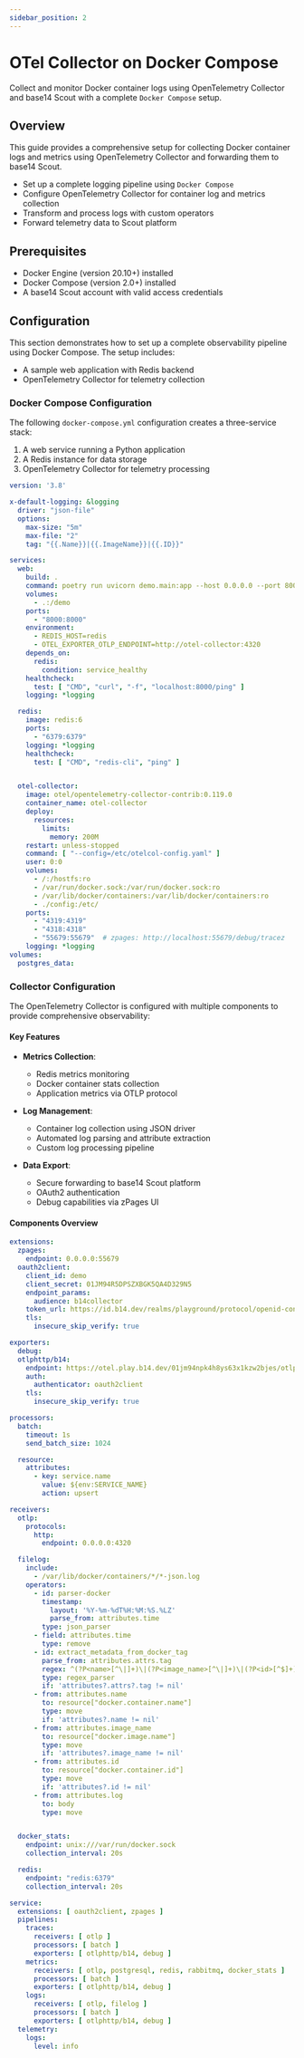 ```yaml
---
sidebar_position: 2
---
```


# OTel Collector on Docker Compose

Collect and monitor Docker container logs using OpenTelemetry Collector and
base14 Scout with a complete `Docker Compose` setup.

## Overview

This guide provides a comprehensive setup for collecting Docker container
logs and metrics using OpenTelemetry Collector and forwarding them to base14 Scout.

- Set up a complete logging pipeline using `Docker Compose`
- Configure OpenTelemetry Collector for container log and metrics collection
- Transform and process logs with custom operators
- Forward telemetry data to Scout platform

## Prerequisites

- Docker Engine (version 20.10+) installed
- Docker Compose (version 2.0+) installed
- A base14 Scout account with valid access credentials

## Configuration

This section demonstrates how to set up a complete observability pipeline using Docker Compose. The setup includes:
- A sample web application with Redis backend
- OpenTelemetry Collector for telemetry collection

### Docker Compose Configuration

The following `docker-compose.yml` configuration creates a three-service stack:
1. A web service running a Python application
2. A Redis instance for data storage
3. OpenTelemetry Collector for telemetry processing

```yaml title="docker-compose.yml"
version: '3.8'

x-default-logging: &logging
  driver: "json-file"
  options:
    max-size: "5m"
    max-file: "2"
    tag: "{{.Name}}|{{.ImageName}}|{{.ID}}"

services:
  web:
    build: .
    command: poetry run uvicorn demo.main:app --host 0.0.0.0 --port 8000 --reload
    volumes:
      - .:/demo
    ports:
      - "8000:8000"
    environment:
      - REDIS_HOST=redis
      - OTEL_EXPORTER_OTLP_ENDPOINT=http://otel-collector:4320
    depends_on:
      redis:
        condition: service_healthy
    healthcheck:
      test: [ "CMD", "curl", "-f", "localhost:8000/ping" ]
    logging: *logging

  redis:
    image: redis:6
    ports:
      - "6379:6379"
    logging: *logging
    healthcheck:
      test: [ "CMD", "redis-cli", "ping" ]


  otel-collector:
    image: otel/opentelemetry-collector-contrib:0.119.0
    container_name: otel-collector
    deploy:
      resources:
        limits:
          memory: 200M
    restart: unless-stopped
    command: [ "--config=/etc/otelcol-config.yaml" ]
    user: 0:0
    volumes:
      - /:/hostfs:ro
      - /var/run/docker.sock:/var/run/docker.sock:ro
      - /var/lib/docker/containers:/var/lib/docker/containers:ro
      - ./config:/etc/
    ports:
      - "4319:4319"
      - "4318:4318"
      - "55679:55679"  # zpages: http://localhost:55679/debug/tracez
    logging: *logging
volumes:
  postgres_data:
```

### Collector Configuration

The OpenTelemetry Collector is configured with multiple components to provide
comprehensive observability:

#### Key Features
- **Metrics Collection**:
  - Redis metrics monitoring
  - Docker container stats collection
  - Application metrics via OTLP protocol

- **Log Management**:
  - Container log collection using JSON driver
  - Automated log parsing and attribute extraction
  - Custom log processing pipeline

- **Data Export**:
  - Secure forwarding to base14 Scout platform
  - OAuth2 authentication
  - Debug capabilities via zPages UI

#### Components Overview
```yaml title="otelcol-config.yaml"
extensions:
  zpages:
    endpoint: 0.0.0.0:55679
  oauth2client:
    client_id: demo
    client_secret: 01JM94R5DPSZXBGK5QA4D329N5
    endpoint_params:
      audience: b14collector
    token_url: https://id.b14.dev/realms/playground/protocol/openid-connect/token
    tls:
      insecure_skip_verify: true

exporters:
  debug:
  otlphttp/b14:
    endpoint: https://otel.play.b14.dev/01jm94npk4h8ys63x1kzw2bjes/otlp
    auth:
      authenticator: oauth2client
    tls:
      insecure_skip_verify: true

processors:
  batch:
    timeout: 1s
    send_batch_size: 1024

  resource:
    attributes:
      - key: service.name
        value: ${env:SERVICE_NAME}
        action: upsert

receivers:
  otlp:
    protocols:
      http:
        endpoint: 0.0.0.0:4320

  filelog:
    include:
      - /var/lib/docker/containers/*/*-json.log
    operators:
      - id: parser-docker
        timestamp:
          layout: '%Y-%m-%dT%H:%M:%S.%LZ'
          parse_from: attributes.time
        type: json_parser
      - field: attributes.time
        type: remove
      - id: extract_metadata_from_docker_tag
        parse_from: attributes.attrs.tag
        regex: ^(?P<name>[^\|]+)\|(?P<image_name>[^\|]+)\|(?P<id>[^$]+)$
        type: regex_parser
        if: 'attributes?.attrs?.tag != nil'
      - from: attributes.name
        to: resource["docker.container.name"]
        type: move
        if: 'attributes?.name != nil'
      - from: attributes.image_name
        to: resource["docker.image.name"]
        type: move
        if: 'attributes?.image_name != nil'
      - from: attributes.id
        to: resource["docker.container.id"]
        type: move
        if: 'attributes?.id != nil'
      - from: attributes.log
        to: body
        type: move


  docker_stats:
    endpoint: unix:///var/run/docker.sock
    collection_interval: 20s

  redis:
    endpoint: "redis:6379"
    collection_interval: 20s

service:
  extensions: [ oauth2client, zpages ]
  pipelines:
    traces:
      receivers: [ otlp ]
      processors: [ batch ]
      exporters: [ otlphttp/b14, debug ]
    metrics:
      receivers: [ otlp, postgresql, redis, rabbitmq, docker_stats ]
      processors: [ batch ]
      exporters: [ otlphttp/b14, debug ]
    logs:
      receivers: [ otlp, filelog ]
      processors: [ batch ]
      exporters: [ otlphttp/b14, debug ]
  telemetry:
    logs:
      level: info
```
